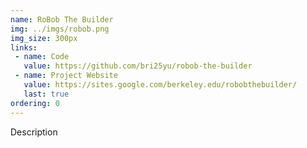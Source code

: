 ```yaml
---
name: RoBob The Builder
img: ../imgs/robob.png
img_size: 300px
links:
 - name: Code
   value: https://github.com/bri25yu/robob-the-builder
 - name: Project Website
   value: https://sites.google.com/berkeley.edu/robobthebuilder/
   last: true
ordering: 0
---
```

Description